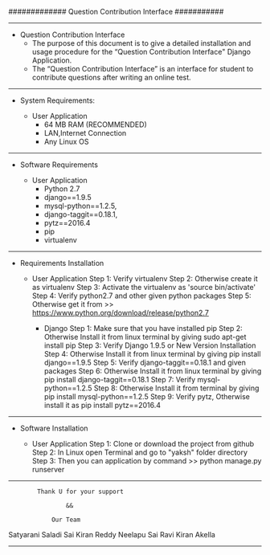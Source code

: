 ############# Question Contribution Interface ###########

--------------------------------------------------------------- 
* Question Contribution Interface
	+ The purpose of this document is to give a detailed installation and usage procedure for the “Question Contribution Interface" Django Application.
	+ The “Question Contribution Interface” is an interface for student to contribute questions after writing an online test.
	
--------------------------------------------------------------- 

* System Requirements:

	+ User Application
		+ 64 MB RAM (RECOMMENDED)
		+ LAN,Internet Connection
		+ Any Linux OS

---------------------------------------------------------------

* Software Requirements

	+ User Application
		+ Python 2.7
		+ django==1.9.5
		+ mysql-python==1.2.5,
		+ django-taggit==0.18.1,
		+ pytz==2016.4
		+ pip
		+ virtualenv


---------------------------------------------------------------

* Requirements Installation
	
	+ User Application
		Step 1: Verify virtualenv
		Step 2: Otherwise create it as virtualenv<myenv>
		Step 3: Activate the virtualenv as 'source bin/activate'
		Step 4: Verify python2.7 and other given python packages
		Step 5: Otherwise get it from 
				>> https://www.python.org/download/release/python2.7 
		
	    + Django
			Step 1: Make sure that you have installed pip 
			Step 2: Otherwise Install it from linux terminal by giving sudo apt-get install pip
			Step 3: Verify Django 1.9.5 or New Version Installation
			Step 4: Otherwise Install it from linux terminal by giving pip install django==1.9.5
			Step 5: Verify django-taggit==0.18.1 and given packages
			Step 6: Otherwise Install it from linux terminal by giving pip install django-taggit==0.18.1
			Step 7: Verify mysql-python==1.2.5
			Step 8: Otherwise Install it from terminal by giving pip install mysql-python==1.2.5
			Step 9: Verify pytz, Otherwise install it as pip install pytz==2016.4

---------------------------------------------------------------

* Software Installation

	+ User Application
		Step 1: Clone or download the project from github
		Step 2: In Linux open Terminal and go to "yaksh" folder directory
		Step 3: Then you can application by command 
				>> python manage.py runserver
--------------------------------------------------------------

			Thank U for your support

					&&

				Our Team

Satyarani Saladi
Sai Kiran Reddy Neelapu
Sai Ravi Kiran Akella

--------------------------------------------------------------
